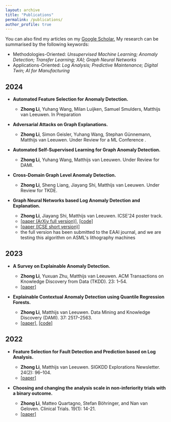 ```yaml
---
layout: archive
title: "Publications"
permalink: /publications/
author_profile: true
---
```


You can also find my articles on my <u><a href="https://scholar.google.com/citations?user=m5u8VlIAAAAJ&hl=en&oi=ao">Google Scholar</a>.</u> My research can be summarised by the following keywords:
- Methodologies-Oriented: *Unsupervised Machine Learning; Anomaly Detection; Transfer Learning; XAI; Graph Neural Networks*
- Applications-Oriented: *Log Analysis; Predictive Maintenance; Digital Twin; AI for Manufacturing*

## 2024
- **Automated Feature Selection for Anomaly Detection.**
  - **Zhong Li**, Yuhang Wang, Milan Luijken, Samuel Smulders, Matthijs van Leeuwen. In Preparation
 
- **Adversarial Attacks on Graph Explanations.**
  - **Zhong Li**, Simon Geisler, Yuhang Wang, Stephan Günnemann, Matthijs van Leeuwen. Under Review for a ML Conference .
    
- **Automated Self-Supervised Learning for Graph Anomaly Detection.**
  - **Zhong Li**, Yuhang Wang, Matthijs van Leeuwen. Under Review for DAMI.
    
- **Cross-Domain Graph Level Anomaly Detection.**
  - **Zhong Li**, Sheng Liang, Jiayang Shi, Matthijs van Leeuwen. Under Review for TKDE.
    
- **Graph Neural Networks based Log Anomaly Detection and Explanation.**
  - **Zhong Li**, Jiayang Shi, Matthijs van Leeuwen. ICSE'24 poster track.
  - [[paper (ArXiv full version)]](https://arxiv.org/abs/2307.00527), [[code]](https://github.com/ZhongLIFR/Logs2Graph)
  - [[paper (ICSE short version)]](https://dl.acm.org/doi/pdf/10.1145/3639478.3643084)
  - the full version has been submitted to the EAAI journal, and we are testing this algorithm on ASML's lithography machines

## 2023
- **A Survey on Explainable Anomaly Detection.**
  - **Zhong Li**, Yuxuan Zhu, Matthijs van Leeuwen. ACM Transactions on Knowledge Discovery from Data (TKDD). 23: 1–54.
  - [[paper]](https://dl.acm.org/doi/10.1145/3609333)
    
- **Explainable Contextual Anomaly Detection using Quantile Regression Forests.**
  - **Zhong Li**, Matthijs van Leeuwen.  Data Mining and Knowledge Discovery (DAMI). 37: 2517–2563.
  - [[paper]](https://link.springer.com/article/10.1007/s10618-023-00967-z), [[code]](https://github.com/ZhongLIFR/QCAD)

## 2022
- **Feature Selection for Fault Detection and Prediction based on Log Analysis.**
  - **Zhong Li**, Matthijs van Leeuwen.  SIGKDD Explorations Newsletter. 24(2): 96–104. 
  - [[paper]](https://dl.acm.org/doi/10.1145/3575637.3575652)
    
- **Choosing and changing the analysis scale in non-inferiority trials with a binary outcome.**
  - **Zhong Li**, Matteo Quartagno, Stefan Böhringer, and Nan van Geloven. Clinical Trials. 19(1): 14-21. 
  - [[paper]](https://journals.sagepub.com/doi/full/10.1177/17407745211053790)

<!--{% include base_path %}
{% for post in site.publications reversed %}
  {% include archive-single.html %}
{% endfor %}
-->
